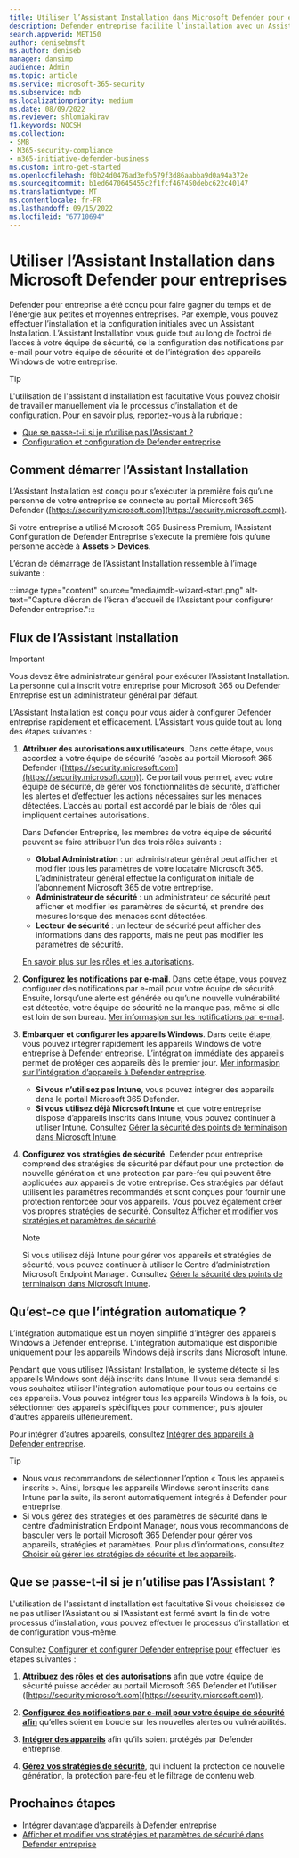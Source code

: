 ```yaml
---
title: Utiliser l’Assistant Installation dans Microsoft Defender pour entreprises
description: Defender entreprise facilite l’installation avec un Assistant qui s’exécute la première fois que vous utilisez Defender entreprise. Découvrez le fonctionnement de l’Assistant Installation.
search.appverid: MET150
author: denisebmsft
ms.author: deniseb
manager: dansimp
audience: Admin
ms.topic: article
ms.service: microsoft-365-security
ms.subservice: mdb
ms.localizationpriority: medium
ms.date: 08/09/2022
ms.reviewer: shlomiakirav
f1.keywords: NOCSH
ms.collection:
- SMB
- M365-security-compliance
- m365-initiative-defender-business
ms.custom: intro-get-started
ms.openlocfilehash: f0b24d0476ad3efb579f3d86aabba9d0a94a372e
ms.sourcegitcommit: b1ed6470645455c2f1fcf467450debc622c40147
ms.translationtype: MT
ms.contentlocale: fr-FR
ms.lasthandoff: 09/15/2022
ms.locfileid: "67710694"
---
```

# <a name="use-the-setup-wizard-in-microsoft-defender-for-business"></a>Utiliser l’Assistant Installation dans Microsoft Defender pour entreprises

Defender pour entreprise a été conçu pour faire gagner du temps et de l'énergie aux petites et moyennes entreprises. Par exemple, vous pouvez effectuer l’installation et la configuration initiales avec un Assistant Installation. L’Assistant Installation vous guide tout au long de l’octroi de l’accès à votre équipe de sécurité, de la configuration des notifications par e-mail pour votre équipe de sécurité et de l’intégration des appareils Windows de votre entreprise.

> [!TIP]
> L'utilisation de l'assistant d'installation est facultative Vous pouvez choisir de travailler manuellement via le processus d’installation et de configuration. Pour en savoir plus, reportez-vous à la rubrique :
> - [Que se passe-t-il si je n’utilise pas l’Assistant ?](#what-happens-if-i-dont-use-the-wizard)
> - [Configuration et configuration de Defender entreprise](mdb-setup-configuration.md)

## <a name="how-to-start-the-setup-wizard"></a>Comment démarrer l’Assistant Installation

L’Assistant Installation est conçu pour s’exécuter la première fois qu’une personne de votre entreprise se connecte au portail Microsoft 365 Defender ([https://security.microsoft.com](https://security.microsoft.com)). 

Si votre entreprise a utilisé Microsoft 365 Business Premium, l’Assistant Configuration de Defender Entreprise s’exécute la première fois qu’une personne accède à **Assets** > **Devices**. 

L’écran de démarrage de l’Assistant Installation ressemble à l’image suivante :

:::image type="content" source="media/mdb-wizard-start.png" alt-text="Capture d’écran de l’écran d’accueil de l’Assistant pour configurer Defender entreprise.":::

## <a name="the-setup-wizard-flow"></a>Flux de l’Assistant Installation

> [!IMPORTANT]
> Vous devez être administrateur général pour exécuter l’Assistant Installation. La personne qui a inscrit votre entreprise pour Microsoft 365 ou Defender Entreprise est un administrateur général par défaut.

L’Assistant Installation est conçu pour vous aider à configurer Defender entreprise rapidement et efficacement. L’Assistant vous guide tout au long des étapes suivantes :

1. **Attribuer des autorisations aux utilisateurs**. Dans cette étape, vous accordez à votre équipe de sécurité l’accès au portail Microsoft 365 Defender ([https://security.microsoft.com](https://security.microsoft.com)). Ce portail vous permet, avec votre équipe de sécurité, de gérer vos fonctionnalités de sécurité, d’afficher les alertes et d’effectuer les actions nécessaires sur les menaces détectées. L’accès au portail est accordé par le biais de rôles qui impliquent certaines autorisations.

   Dans Defender Entreprise, les membres de votre équipe de sécurité peuvent se faire attribuer l’un des trois rôles suivants :<br/>
   
   - **Global Administration** : un administrateur général peut afficher et modifier tous les paramètres de votre locataire Microsoft 365. L’administrateur général effectue la configuration initiale de l’abonnement Microsoft 365 de votre entreprise. 
   - **Administrateur de sécurité** : un administrateur de sécurité peut afficher et modifier les paramètres de sécurité, et prendre des mesures lorsque des menaces sont détectées.
   - **Lecteur de sécurité** : un lecteur de sécurité peut afficher des informations dans des rapports, mais ne peut pas modifier les paramètres de sécurité. 

   [En savoir plus sur les rôles et les autorisations](mdb-roles-permissions.md). 

2. **Configurez les notifications par e-mail**. Dans cette étape, vous pouvez configurer des notifications par e-mail pour votre équipe de sécurité. Ensuite, lorsqu’une alerte est générée ou qu’une nouvelle vulnérabilité est détectée, votre équipe de sécurité ne la manque pas, même si elle est loin de son bureau. [Mer informasjon sur les notifications par e-mail](mdb-email-notifications.md). 

3. **Embarquer et configurer les appareils Windows**. Dans cette étape, vous pouvez intégrer rapidement les appareils Windows de votre entreprise à Defender entreprise. L’intégration immédiate des appareils permet de protéger ces appareils dès le premier jour. [Mer informasjon sur l’intégration d’appareils à Defender entreprise](mdb-onboard-devices.md).

   - **Si vous n’utilisez pas Intune**, vous pouvez intégrer des appareils dans le portail Microsoft 365 Defender. 
   - **Si vous utilisez déjà Microsoft Intune** et que votre entreprise dispose d’appareils inscrits dans Intune, vous pouvez continuer à utiliser Intune. Consultez [Gérer la sécurité des points de terminaison dans Microsoft Intune](/mem/intune/protect/endpoint-security).
   
4. **Configurez vos stratégies de sécurité**. Defender pour entreprise comprend des stratégies de sécurité par défaut pour une protection de nouvelle génération et une protection par pare-feu qui peuvent être appliquées aux appareils de votre entreprise. Ces stratégies par défaut utilisent les paramètres recommandés et sont conçues pour fournir une protection renforcée pour vos appareils. Vous pouvez également créer vos propres stratégies de sécurité. Consultez [Afficher et modifier vos stratégies et paramètres de sécurité](mdb-configure-security-settings.md).

   > [!NOTE]
   > Si vous utilisez déjà Intune pour gérer vos appareils et stratégies de sécurité, vous pouvez continuer à utiliser le Centre d’administration Microsoft Endpoint Manager. Consultez [Gérer la sécurité des points de terminaison dans Microsoft Intune](/mem/intune/protect/endpoint-security).


## <a name="what-is-automatic-onboarding"></a>Qu’est-ce que l’intégration automatique ?

L’intégration automatique est un moyen simplifié d’intégrer des appareils Windows à Defender entreprise. L’intégration automatique est disponible uniquement pour les appareils Windows déjà inscrits dans Microsoft Intune. 

Pendant que vous utilisez l’Assistant Installation, le système détecte si les appareils Windows sont déjà inscrits dans Intune. Il vous sera demandé si vous souhaitez utiliser l'intégration automatique pour tous ou certains de ces appareils. Vous pouvez intégrer tous les appareils Windows à la fois, ou sélectionner des appareils spécifiques pour commencer, puis ajouter d’autres appareils ultérieurement. 

Pour intégrer d’autres appareils, consultez [Intégrer des appareils à Defender entreprise](mdb-onboard-devices.md).

> [!TIP]
> - Nous vous recommandons de sélectionner l’option « Tous les appareils inscrits ». Ainsi, lorsque les appareils Windows seront inscrits dans Intune par la suite, ils seront automatiquement intégrés à Defender pour entreprise. 
> - Si vous gérez des stratégies et des paramètres de sécurité dans le centre d’administration Endpoint Manager, nous vous recommandons de basculer vers le portail Microsoft 365 Defender pour gérer vos appareils, stratégies et paramètres. Pour plus d’informations, consultez [Choisir où gérer les stratégies de sécurité et les appareils](mdb-configure-security-settings.md#choose-where-to-manage-security-policies-and-devices).

## <a name="what-happens-if-i-dont-use-the-wizard"></a>Que se passe-t-il si je n’utilise pas l’Assistant ?

L'utilisation de l'assistant d'installation est facultative Si vous choisissez de ne pas utiliser l’Assistant ou si l’Assistant est fermé avant la fin de votre processus d’installation, vous pouvez effectuer le processus d’installation et de configuration vous-même. 

Consultez [Configurer et configurer Defender entreprise pour](mdb-setup-configuration.md) effectuer les étapes suivantes :

1. **[Attribuez des rôles et des autorisations](mdb-roles-permissions.md)** afin que votre équipe de sécurité puisse accéder au portail Microsoft 365 Defender et l’utiliser ([https://security.microsoft.com](https://security.microsoft.com)).

2. **[Configurez des notifications par e-mail pour votre équipe de sécurité afin](mdb-email-notifications.md)** qu’elles soient en boucle sur les nouvelles alertes ou vulnérabilités.

3. **[Intégrer des appareils](mdb-onboard-devices.md)** afin qu’ils soient protégés par Defender entreprise.

4. **[Gérez vos stratégies de sécurité](mdb-configure-security-settings.md)**, qui incluent la protection de nouvelle génération, la protection pare-feu et le filtrage de contenu web.

## <a name="next-steps"></a>Prochaines étapes

- [Intégrer davantage d’appareils à Defender entreprise](mdb-onboard-devices.md)
- [Afficher et modifier vos stratégies et paramètres de sécurité dans Defender entreprise](mdb-configure-security-settings.md)